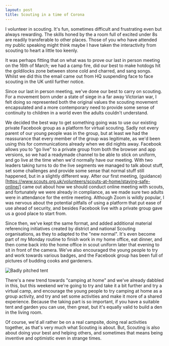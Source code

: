 ```yaml
---
layout: post
title: Scouting in a time of Corona 
---
```


I volunteer in scouting. It's fun, sometimes difficult and frustrating even but always rewarding. The skills honed by the a room full of excited under 8s are readily transferable to other places. Those of you who have attended my public speaking might think maybe I have taken the interactivity from scouting to heart a little too keenly.

It was perhaps fitting that on what was to prove our last in person meeting on the 16th of March; we had a camp fire, did our best to make hotdogs hit the goldilocks zone between stone cold and charred, and sang songs. Whilst we did this the email came out from HQ suspending face to face scouting in the UK until further notice.

Since our last in person meeting, we've done our best to carry on scouting. For a movement born under a state of siege in a far away Victorian war, I felt doing so represented both the original values the scouting movement encapsulated and a more contemporary need to provide some sense of continuity to  children in a world even the adults couldn't understand.

We decided the best way to get something going was to use our existing private Facebook group as a platform for virtual scouting. Sadly not every parent of our young people was in the group, but at least we had the reassurance that every member of the group was legitimate, as we'd been using this for communications already when we did nights away. 
Facebook allows you to "go live" to a private group from both the browser and app versions, so we had a readymade channel to be able to stick on uniform, and go live at the time when we'd normally have our meeting. With two leaders taking turns to do the live segments we managed to talk about stuff, set some challenges and provide some sense that normal stuff still happened, but in a slightly different way. After our first meeting, (guidance)[https://www.scouts.org.uk/volunteers/scouts-at-home/staying-safe-online/] came out about how we should conduct online meeting with scouts, and fortunately we were already in compliance, as we made sure two adults were in attendance for the entire meeting.  Although Zoom is wildly popular, I was nervous about the potential pitfalls of using a platform that put ease of use ahead of security, and besides Facebook live with a private group gave us a good place to start from.

Since then, we've kept the same format, and added additional material referencing initiatives created by district and national Scouting organisations, as they to adapted to the "new normal". It's even become part of my Monday routine to finish work in my home office, eat dinner, and then come back into the home office in scout uniform later that evening to sit in front of the camera. We've also encouraged the young people to try and work towards various badges, and the Facebook group has been full of pictures of budding cooks and gardeners.


![Badly pitched tent](../../images/2020-04-21/IMG_20200410_203435.jpg)

There's a new trend towards "camping at home" and we've already dabbled in this, but this weekend we're going to try and take it a bit further and try a virtual camp, and encourage the young people to try camping at home as a group activity, and try and set some activities and make it more of a shared experience. Because the taking part is so important, if you have a suitable tent and garden you can use, then great, but it's equally valid to build a den in the living room.

Of course, we'd all rather be on a real campsite, doing real activities together, as that's very much what Scouting is about. But, Scouting is also about doing your best and helping others, and sometimes that means being inventive and optimistic even in strange times.